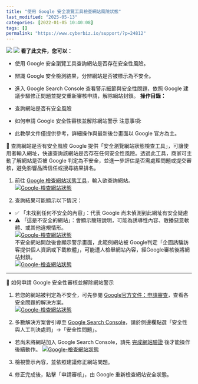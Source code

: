 ```yaml
---
title: "使用 Google 安全瀏覽工具檢查網站風險狀態"
last_modified: "2025-05-13"
categories: [2022-01-05 10:40:08]
tags: []
permalink: "https://www.cyberbiz.io/support/?p=24812"
---
```


![](https://www.cyberbiz.io/support/wp-content/uploads/適用站別.png)
[![](https://www.cyberbiz.io/support/wp-content/uploads/台灣站.png)](https://www.cyberbiz.io/support/?page_id=2490)
**看了此文件，您可以：**  

* 使用 Google 安全瀏覽工具查詢網站是否存在安全性風險。
* 辨識 Google 安全檢測結果，分辨網站是否被標示為不安全。
* 進入 Google Search Console 查看警示細節與安全性問題，依照 Google 建議步驟修正問題並提交重新審核申請，解除網站封鎖。
**操作目錄：**

* 查詢網站是否有安全風險
* 如何申請 Google 安全性審核並解除網站警示
注意事項:  

* 此教學文件僅提供參考，詳細操作與最新後台畫面以 Google 官方為主。

📌 查詢網站是否有安全風險 Google
提供「安全瀏覽網站狀態檢查工具」，可讓使用者輸入網址，快速查詢該網站是否存在任何安全性風險。透過此工具，商家可主動了解網站是否被 Google
判定為不安全，並進一步評估是否需處理問題或提交審核，避免影響品牌信任或搜尋結果排名。  


1. 前往 [Google 檢查網站狀態工具](https://transparencyreport.google.com/safe-browsing/search?hl=zh-TW)，輸入欲查詢網站。  
[![Google-檢查網站狀態](https://www.cyberbiz.io/support/wp-content/uploads/2022/01/Google-檢查網站狀態1.png)](https://www.cyberbiz.io/support/wp-content/uploads/2022/01/Google-檢查網站狀態1.png)

2. 查詢結果可能顯示以下情況： 
* ✅ 「未找到任何不安全的內容」：代表 Google 尚未偵測到此網址有安全疑慮
* ⚠️ 「這是不安全的網站」：會顯示簡短說明，可能為誘導性內容、散播惡意軟體、或其他違規情形。  
[![Google-檢查網站狀態](https://www.cyberbiz.io/support/wp-content/uploads/2022/01/Google-檢查網站狀態2.png)](https://www.cyberbiz.io/support/wp-content/uploads/2022/01/Google-檢查網站狀態2.png)  
不安全網站開啟後會顯示警示畫面，此範例網站被 Google判定「企圖誘騙訪客提供個人資訊或下載軟體」，可能遭人檢舉網站內容，經Google審核後將網站封鎖。  
[![Google-檢查網站狀態](https://www.cyberbiz.io/support/wp-content/uploads/2022/01/Google-檢查網站狀態3.png)](https://www.cyberbiz.io/support/wp-content/uploads/2022/01/Google-檢查網站狀態3.png)

* * *

📌 如何申請 Google 安全性審核並解除網站警示

1. 若您的網站被判定為不安全，可先參閱 [Google官方文件：申請審查](https://developers.google.com/web/fundamentals/security/hacked/request_review)，查看各安全問題的解決方案。  
[![Google-檢查網站狀態](https://www.cyberbiz.io/support/wp-content/uploads/2022/01/Google-檢查網站狀態4.png)](https://www.cyberbiz.io/support/wp-content/uploads/2022/01/Google-檢查網站狀態4.png)



2. 多數解決方案會引導至 [Google Search Console](https://search.google.com/search-console)，請於側邊欄點選「安全性與人工判決處罰」→「安全性問題」。 
* 若尚未將網站加入 Google Search Console，請先 [完成網站驗證](https://www.cyberbiz.io/support/?p=15362) 後才能操作後續動作。
[![Google-檢查網站狀態](https://www.cyberbiz.io/support/wp-content/uploads/2022/01/Google-檢查網站狀態6.png)](https://www.cyberbiz.io/support/wp-content/uploads/2022/01/Google-檢查網站狀態6.png)

3. 檢視警示內容，並依照建議修正網站問題。


4. 修正完成後，點擊「申請審核」，由 Google 重新檢查網站安全狀態。

